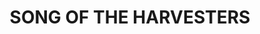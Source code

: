 ---
capo: 0
id: 0
lang: en-us
page: '110'
step: pre
subtitle: ''
tags: []
title: SONG OF THE HARVESTERS
---